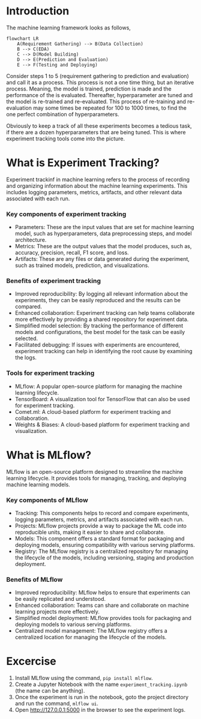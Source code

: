 # Introduction
The machine learning framework looks as follows,

```mermaid
flowchart LR
    A(Requirement Gathering) --> B(Data Collection)
    B --> C(EDA)
    C --> D(Model Building)
    D --> E(Prediction and Evaluation)
    E --> F(Testing and Deploying)
```

Consider steps 1 to 5 (requirement gathering to prediction and evaluation) and call it as a process. This process is not a one time thing, but an iterative process. Meaning, the model is trained, prediction is made and the performance of the is evaluated. Thereafter, hyperparameter are tuned and the model is re-trained and re-evaluated. This process of re-training and re-evaluation may some times be repeated for 100 to 1000 times, to find the one perfect combination of hyperparameters.

Obviously to keep a track of all these experiments becomes a tedious task, if there are a dozen hyperparameters that are being tuned. This is where experiment tracking tools come into the picture.


# What is Experiment Tracking?
Experiment trackinf in machine learning refers to the process of recording and organizing information about the machine learning experiments. This includes logging parameters, metrics, artifacts, and other relevant data associated with each run.

### Key components of experiment tracking
- Parameters: These are the input values that are set for machine learning model, such as hyperparameters, data preprocessing steps, and model architecture.
- Metrics: These are the output values that the model produces, such as, accuracy, precision, recall, F1 score, and loss.
- Artifacts: These are any files or data generated during the experiment, such as trained models, prediction, and visualizations.

### Benefits of experiment tracking
- Improved reproducibility: By logging all relevant information about the experiments, they can be easily reproduced and the results can be compared.
- Enhanced collaboration: Experiment tracking can help teams collaborate more effectively by providing a shared repository for experiment data.
- Simplified model selection: By tracking the performance of different models and configurations, the best model for the task can be easily selected.
- Facilitated debugging: If issues with experiments are encountered, experiment tracking can help in identifying the root cause by examining the logs.

### Tools for experiment tracking
- MLflow: A popular open-source platform for managing the machine learning lifecycle.
- TensorBoard: A visualization tool for TensorFlow that can also be used for experiment tracking.
- Comet.ml: A cloud-based platform for experiment tracking and collaboration.
- Weights & Biases: A cloud-based platform for experiment tracking and visualization.


# What is MLflow?
MLflow is an open-source platform designed to streamline the machine learning lifecycle. It provides tools for managing, tracking, and deploying machine learning models.

### Key components of MLflow
- Tracking: This components helps to record and compare experiments, logging parameters, metrics, and artifacts associated with each run.
- Projects: MLflow projects provide a way to package the ML code into reproducible units, making it easier to share and collaborate.
- Models: This component offers a standard format for packaging and deploying models, ensuring compatibility with various serving platforms.
- Registry: The MLflow registry is a centralized repository for managing the lifecycle of the models, including versioning, staging and production deployment.

### Benefits of MLflow
- Improved reproducibility: MLflow helps to ensure that experiments can be easily replicated and understood.
- Enhanced collaboration: Teams can share and collaborate on machine learning projects more effectively.
- Simplified model deployment: MLflow provides tools for packaging and deploying models to various serving platforms.
- Centralized model management: The MLflow registry offers a centralized location for managing the lifecycle of the models.


# Excercise
1. Install MLflow using the command, `pip install mlflow`.
2. Create a Jupyter Notebook with the name `experiment_tracking.ipynb` (the name can be anything).
3. Once the experiment is run in the notebook, goto the project directory and run the command, `mlflow ui`.
4. Open http://127.0.0.1:5000 in the browser to see the experiment logs.
